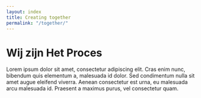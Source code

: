 ```yaml
---
layout: index
title: Creating together
permalink: "/together/"
---
```


# Wij zijn Het Proces

Lorem ipsum dolor sit amet, consectetur adipiscing elit. Cras enim nunc, bibendum quis elementum a, malesuada id dolor. Sed condimentum nulla sit amet augue eleifend viverra. Aenean consectetur est urna, eu malesuada arcu malesuada id. Praesent a maximus purus, vel consectetur quam.
